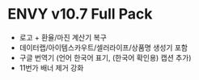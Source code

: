 # ENVY v10.7 Full Pack
- 로고 + 환율/마진 계산기 복구
- 데이터랩/아이템스카우트/셀러라이프/상품명 생성기 포함
- 구글 번역기 (언어 한국어 표기, (한국어 확인용) 캡션 추가)
- 11번가 배너 제거 강화
